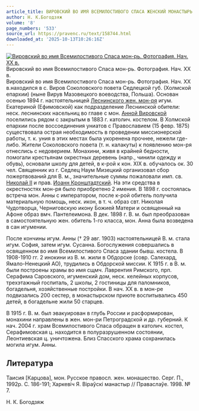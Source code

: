 ```yaml
---
article_title: ВИРОВСКИЙ ВО ИМЯ ВСЕМИЛОСТИВОГО СПАСА ЖЕНСКИЙ МОНАСТЫРЬ
author: Н. К.Богодзяж
volume: '8'
page_numbers: '533'
source_url: https://pravenc.ru/text/158744.html
downloaded_at: '2025-10-13T10:26:16Z'
---
```


[![Вировский во имя Всемилостивого Спаса мон-рь. Фотография. Нач. XX в.](https://pravenc.ru/data/790/465/1234/i200.jpg "Кликните для увеличения картинки")](https://pravenc.ru/data/790/465/1234/i400.jpg)Вировский во имя Всемилостивого Спаса мон-рь. Фотография. Нач. XX в.  
Вировский во имя Всемилостивого Спаса мон-рь. Фотография. Нач. XX в.находился в с. Виров Соколовского повета Седлецкой губ. (Холмской епархии) (ныне Вирув Мазовецкого воеводства, Польша). Основан осенью 1894 г. настоятельницей [Леснинского жен. мон-ря](<https://pravenc.ru/text/Леснинского жен  мон-ря.html>) игум. Екатериной (Ефимовской) как подразделение Леснинской обители: неск. леснинских насельниц во главе с мон. [Анной Вировской](<https://pravenc.ru/text/Анной Вировской.html>) поселились рядом с закрытым в 1883 г. католич. костелом. В Холмской епархии после воссоединения униатов с Православием (15 февр. 1875) существовала острая необходимость в проведении миссионерской работы, т. к. уния в этих местах была укоренена прочнее, нежели где-либо. Жители Соколовского повета (т. н. калакуты) к появлению мон-ря отнеслись с недоверием. Монахини, живя в крайней бедности, помогали крестьянам окрестных деревень (напр., чинили одежду и обувь), основали школу для детей, в к-рой к кон. XIX в. обучалось ок. 30 чел. Священник из г. Седлец Наум Мизецкий организовал сбор пожертвований для В. м., значительные суммы пожаловали имп. св. [Николай II](<https://pravenc.ru/text/Николай II.html>) и прав. [Иоанн Кронштадтский](<https://pravenc.ru/text/Иоанн Кронштадтский.html>). На эти средства в окрестностях мон-ря было приобретено 2 имения. В 1898 г. состоялась встреча мон. Анны с императором, после к-рой обитель получила материальную помощь, неск. икон, в т. ч. образ свт. Николая Чудотворца, Черниговскую икону Божией Матери и освященный на Афоне образ вмч. Пантелеимона. В дек. 1898 г. В. м. был преобразован в самостоятельную жен. обитель 1-го класса, мон. Анна была возведена в сан игумении.

После кончины игум. Анны († 29 авг. 1903) настоятельницей В. м. стала игум. София, затем игум. Сусанна. Богослужения совершались в освященном во имя Всемилостивого Спаса здании бывш. костела. В 1908-1910 гг. 2 инокини из В. м. жили в Обдорске (совр. Салехард, Ямало-Ненецкий АО), трудились в Обдорской миссии. К 1915 г. в В. м. были построены храмы во имя сщмч. Лаврентия Римского, прп. Серафима Саровского, игуменский дом, неск. келейных корпусов, трехэтажный госпиталь, 2 школы, 2 гостиницы для паломников, богадельня, хозяйственные постройки. В нач. XX в. в мон-ре подвизались 200 сестер, в монастырском приюте воспитывались 450 детей, в богадельне жили 50 старцев.

В 1915 г. В. м. был эвакуирован в глубь России и расформирован, монахини направлены в жен. мон-ри Петроградской и др. губерний. К нач. 2004 г. храм Всемилостивого Спаса обращен в католич. костел, Серафимовская ц. находится в полуразрушенном состоянии, Леонтиевская ц. уничтожена. Близ Спасского храма сохранилась могила игум. Анны.

## Литература

Таисия [Карцова], мон. Русское правосл. жен. монашество. Серг. П., 1992р. С. 186-191; Харкевiч Я. Bipaўcкi манастыр // Праваслаўе. 1998. № 7.

Н. К.  Богодзяж
